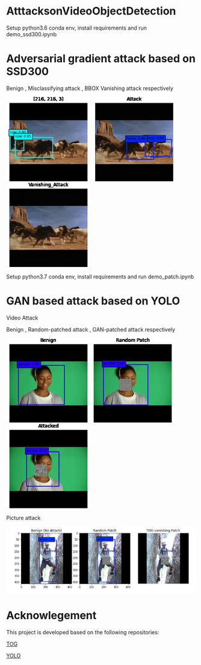 # AtttacksonVideoObjectDetection

Setup python3.6 conda env, install requirements and run demo_ssd300.ipynb

# Adversarial gradient attack based on SSD300

Benign   ,    Misclassifying attack     ,     BBOX Vanishing attack   respectively

![](https://github.com/syedtihaamahmad/AtttacksonVideoObjectDetection/blob/main/assets/horse_benign.gif) ![](https://github.com/syedtihaamahmad/AtttacksonVideoObjectDetection/blob/main/assets/horse_missclasify.gif)![](https://github.com/syedtihaamahmad/AtttacksonVideoObjectDetection/blob/main/assets/horse_fullattack.gif)


Setup python3.7 conda env, install requirements and run demo_patch.ipynb

# GAN based attack based on YOLO

Video Attack

Benign     ,     Random-patched attack     ,  GAN-patched attack respectively

![](https://github.com/syedtihaamahmad/AtttacksonVideoObjectDetection/blob/main/assets/person_benign.gif)![](https://github.com/syedtihaamahmad/AtttacksonVideoObjectDetection/blob/main/assets/person_rand.gif)![](https://github.com/syedtihaamahmad/AtttacksonVideoObjectDetection/blob/main/assets/person_Attacked.gif)

Picture attack

![](https://github.com/syedtihaamahmad/AtttacksonVideoObjectDetection/blob/main/assets/pictureattackgan.png)

# Acknowlegement


This project is developed based on the following repositories:


[TOG](https://github.com/git-disl/TOG)

[YOLO](https://github.com/qqwweee/keras-yolo3)





